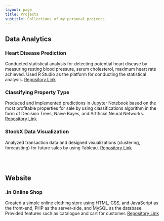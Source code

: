 ```yaml
---
layout: page
title: Projects
subtitle: Collections of my personal projects
---
```


## Data Analytics <br /> 
### Heart Disease Prediction
Conducted statistical analysis for detecting potential heart disease by measuring resting blood pressure, serum cholesterol, maximum heart rate achieved. Used R Studio as the platform for conducting the statistical analysis. [Repository Link](https://github.com/alvianpratama00/HeartDiseasePrediction_UsingRStudio) <br />

### Classifying Property Type
Produced and implemented predictions in Jupyter Notebook based on the most profitable properties for sale by using classifications algorithm in the form of Decision Trees, Naive Bayes, and Artificial Neural Networks. [Repository Link](https://github.com/alvianpratama00/ClassifyingPropertyType_UsingJupyterNotebook) <br />

### StockX Data Visualization
Analyzed transaction data and designed visualizations (clustering, forecasting) for future sales by using Tableau. [Repository Link](https://github.com/alvianpratama00/TableauDataVisualization_StockXDataContest2019) <br />

<br /> <br /> 

## Website
### .in Online Shop
Created a simple online clothing store using HTML, CSS, and JavaScript as the front-end, PHP as the server-side, and MySQL as the database. Provided features such as catalogue and cart for customer. [Repository Link](https://github.com/alvianpratama00/.inOnlineShop_WebProjectUsingPHP) <br />

